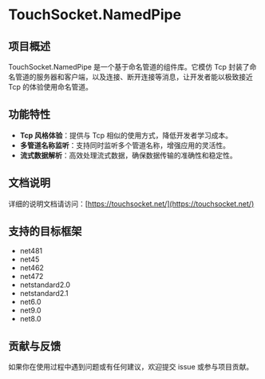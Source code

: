 # TouchSocket.NamedPipe

## 项目概述
TouchSocket.NamedPipe 是一个基于命名管道的组件库。它模仿 Tcp 封装了命名管道的服务器和客户端，以及连接、断开连接等消息，让开发者能以极致接近 Tcp 的体验使用命名管道。

## 功能特性
- **Tcp 风格体验**：提供与 Tcp 相似的使用方式，降低开发者学习成本。
- **多管道名称监听**：支持同时监听多个管道名称，增强应用的灵活性。
- **流式数据解析**：高效处理流式数据，确保数据传输的准确性和稳定性。

## 文档说明
详细的说明文档请访问：[https://touchsocket.net/](https://touchsocket.net/)

## 支持的目标框架
- net481
- net45
- net462
- net472
- netstandard2.0
- netstandard2.1
- net6.0
- net9.0
- net8.0

## 贡献与反馈
如果你在使用过程中遇到问题或有任何建议，欢迎提交 issue 或参与项目贡献。
